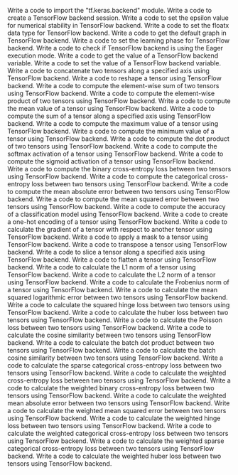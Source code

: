 Write a code to import the "tf.keras.backend" module.
Write a code to create a TensorFlow backend session.
Write a code to set the epsilon value for numerical stability in TensorFlow backend.
Write a code to set the floatx data type for TensorFlow backend.
Write a code to get the default graph in TensorFlow backend.
Write a code to set the learning phase for TensorFlow backend.
Write a code to check if TensorFlow backend is using the Eager execution mode.
Write a code to get the value of a TensorFlow backend variable.
Write a code to set the value of a TensorFlow backend variable.
Write a code to concatenate two tensors along a specified axis using TensorFlow backend.
Write a code to reshape a tensor using TensorFlow backend.
Write a code to compute the element-wise sum of two tensors using TensorFlow backend.
Write a code to compute the element-wise product of two tensors using TensorFlow backend.
Write a code to compute the mean value of a tensor using TensorFlow backend.
Write a code to compute the sum of a tensor along a specified axis using TensorFlow backend.
Write a code to compute the maximum value of a tensor using TensorFlow backend.
Write a code to compute the minimum value of a tensor using TensorFlow backend.
Write a code to compute the dot product of two tensors using TensorFlow backend.
Write a code to compute the softmax activation of a tensor using TensorFlow backend.
Write a code to compute the sigmoid activation of a tensor using TensorFlow backend.
Write a code to compute the binary cross-entropy loss between two tensors using TensorFlow backend.
Write a code to compute the categorical cross-entropy loss between two tensors using TensorFlow backend.
Write a code to compute the mean absolute error between two tensors using TensorFlow backend.
Write a code to compute the mean squared error between two tensors using TensorFlow backend.
Write a code to compute the accuracy of a classification model using TensorFlow backend.
Write a code to create a one-hot encoding of a tensor using TensorFlow backend.
Write a code to calculate the gradient of a tensor with respect to another tensor using TensorFlow backend.
Write a code to apply a mask to a tensor using TensorFlow backend.
Write a code to transpose a tensor using TensorFlow backend.
Write a code to slice a tensor along a specified axis using TensorFlow backend.
Write a code to flatten a tensor using TensorFlow backend.
Write a code to calculate the L1 norm of a tensor using TensorFlow backend.
Write a code to calculate the L2 norm of a tensor using TensorFlow backend.
Write a code to calculate the Frobenius norm of a tensor using TensorFlow backend.
Write a code to calculate the mean squared logarithmic error between two tensors using TensorFlow backend.
Write a code to calculate the squared hinge loss between two tensors using TensorFlow backend.
Write a code to calculate the huber loss between two tensors using TensorFlow backend.
Write a code to calculate the Poisson loss between two tensors using TensorFlow backend.
Write a code to calculate the cosine similarity between two tensors using TensorFlow backend.
Write a code to calculate the batch dot product between two tensors using TensorFlow backend.
Write a code to calculate the batch cosine similarity between two tensors using TensorFlow backend.
Write a code to calculate the sparse categorical cross-entropy loss between two tensors using TensorFlow backend.
Write a code to calculate the weighted cross-entropy loss between two tensors using TensorFlow backend.
Write a code to calculate the weighted binary cross-entropy loss between two tensors using TensorFlow backend.
Write a code to calculate the weighted mean absolute error between two tensors using TensorFlow backend.
Write a code to calculate the weighted mean squared error between two tensors using TensorFlow backend.
Write a code to calculate the weighted hinge loss between two tensors using TensorFlow backend.
Write a code to calculate the weighted categorical cross-entropy loss between two tensors using TensorFlow backend.
Write a code to calculate the weighted sparse categorical cross-entropy loss between two tensors using TensorFlow backend.
Write a code to calculate the weighted huber loss between two tensors using TensorFlow backend.